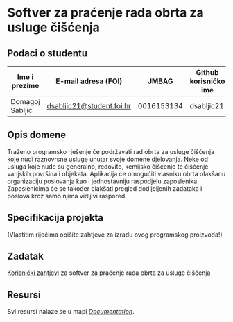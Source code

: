 # Softver za praćenje rada obrta za usluge čišćenja

## Podaci o studentu

Ime i prezime | E-mail adresa (FOI) | JMBAG | Github korisničko ime
------------  | ------------------- | ----- | ---------------------
Domagoj Sabljić | dsabljic21@student.foi.hr | 0016153134 | dsabljic21


## Opis domene

Traženo programsko rješenje će podržavati rad obrta za usluge čišćenja koje nudi raznovrsne usluge unutar svoje domene djelovanja. Neke od usluga koje nude su generalno, redovito, kemijsko čišćenje te čišćenje vanjskih površina i objekata. Aplikacija će omogućiti vlasniku obrta olakšanu organizaciju poslovanja kao i jednostavniju raspodjelu zaposlenika. Zaposlenicima će se također olakšati pregled dodijeljenih zadataka i poslova kroz samo njima vidljivi raspored.

## Specifikacija projekta
(Vlastitim riječima opišite zahtjeve za izradu ovog programskog proizvoda!)

## Zadatak

[Korisnički zahtjevi](https://github.com/foivz/pi2023-zadace-dsabljic21/blob/master/Documentation/Korisni%C4%8Dki%20zahtjevi%20-%20obrt%20za%20%C4%8Di%C5%A1%C4%87enje.pdf) za softver za praćenje rada obrta za usluge čišćenja

## Resursi

Svi resursi nalaze se u mapi [_Documentation_](https://github.com/foivz/pi2023-zadace-dsabljic21/tree/master/Documentation).
